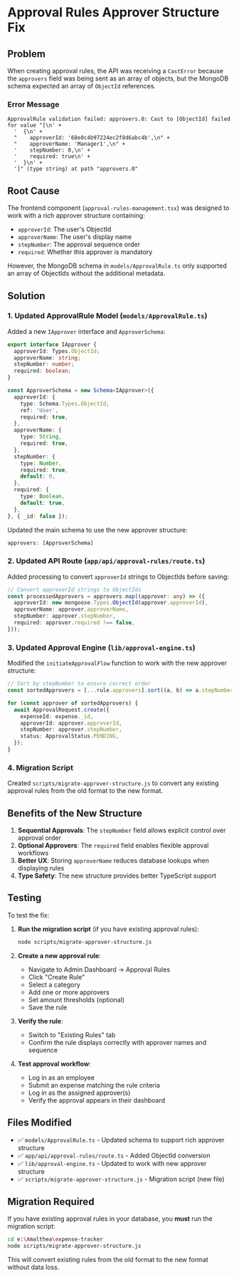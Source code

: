# Approval Rules Approver Structure Fix

## Problem
When creating approval rules, the API was receiving a `CastError` because the `approvers` field was being sent as an array of objects, but the MongoDB schema expected an array of `ObjectId` references.

### Error Message
```
ApprovalRule validation failed: approvers.0: Cast to [ObjectId] failed for value "[\n' +
  '  {\n' +
  "    approverId: '68e0c4b97224ec2f8d6abc4b',\n" +
  "    approverName: 'Manager1',\n" +
  '    stepNumber: 0,\n' +
  '    required: true\n' +
  '  }\n' +
  ']" (type string) at path "approvers.0"
```

## Root Cause
The frontend component (`approval-rules-management.tsx`) was designed to work with a rich approver structure containing:
- `approverId`: The user's ObjectId
- `approverName`: The user's display name
- `stepNumber`: The approval sequence order
- `required`: Whether this approver is mandatory

However, the MongoDB schema in `models/ApprovalRule.ts` only supported an array of ObjectIds without the additional metadata.

## Solution

### 1. Updated ApprovalRule Model (`models/ApprovalRule.ts`)

Added a new `IApprover` interface and `ApproverSchema`:

```typescript
export interface IApprover {
  approverId: Types.ObjectId;
  approverName: string;
  stepNumber: number;
  required: boolean;
}

const ApproverSchema = new Schema<IApprover>({
  approverId: {
    type: Schema.Types.ObjectId,
    ref: 'User',
    required: true,
  },
  approverName: {
    type: String,
    required: true,
  },
  stepNumber: {
    type: Number,
    required: true,
    default: 0,
  },
  required: {
    type: Boolean,
    default: true,
  },
}, { _id: false });
```

Updated the main schema to use the new approver structure:
```typescript
approvers: [ApproverSchema]
```

### 2. Updated API Route (`app/api/approval-rules/route.ts`)

Added processing to convert `approverId` strings to ObjectIds before saving:

```typescript
// Convert approverId strings to ObjectIds
const processedApprovers = approvers.map((approver: any) => ({
  approverId: new mongoose.Types.ObjectId(approver.approverId),
  approverName: approver.approverName,
  stepNumber: approver.stepNumber,
  required: approver.required !== false,
}));
```

### 3. Updated Approval Engine (`lib/approval-engine.ts`)

Modified the `initiateApprovalFlow` function to work with the new approver structure:

```typescript
// Sort by stepNumber to ensure correct order
const sortedApprovers = [...rule.approvers].sort((a, b) => a.stepNumber - b.stepNumber);

for (const approver of sortedApprovers) {
  await ApprovalRequest.create({
    expenseId: expense._id,
    approverId: approver.approverId,
    stepNumber: approver.stepNumber,
    status: ApprovalStatus.PENDING,
  });
}
```

### 4. Migration Script

Created `scripts/migrate-approver-structure.js` to convert any existing approval rules from the old format to the new format.

## Benefits of the New Structure

1. **Sequential Approvals**: The `stepNumber` field allows explicit control over approval order
2. **Optional Approvers**: The `required` field enables flexible approval workflows
3. **Better UX**: Storing `approverName` reduces database lookups when displaying rules
4. **Type Safety**: The new structure provides better TypeScript support

## Testing

To test the fix:

1. **Run the migration script** (if you have existing approval rules):
   ```bash
   node scripts/migrate-approver-structure.js
   ```

2. **Create a new approval rule**:
   - Navigate to Admin Dashboard → Approval Rules
   - Click "Create Rule"
   - Select a category
   - Add one or more approvers
   - Set amount thresholds (optional)
   - Save the rule

3. **Verify the rule**:
   - Switch to "Existing Rules" tab
   - Confirm the rule displays correctly with approver names and sequence

4. **Test approval workflow**:
   - Log in as an employee
   - Submit an expense matching the rule criteria
   - Log in as the assigned approver(s)
   - Verify the approval appears in their dashboard

## Files Modified

- ✅ `models/ApprovalRule.ts` - Updated schema to support rich approver structure
- ✅ `app/api/approval-rules/route.ts` - Added ObjectId conversion
- ✅ `lib/approval-engine.ts` - Updated to work with new approver structure
- ✅ `scripts/migrate-approver-structure.js` - Migration script (new file)

## Migration Required

If you have existing approval rules in your database, you **must** run the migration script:

```bash
cd e:\Amalthea\expense-tracker
node scripts/migrate-approver-structure.js
```

This will convert existing rules from the old format to the new format without data loss.
